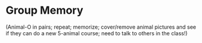 # Group Memory

(Animal-O in pairs; repeat; memorize; cover/remove animal pictures and see if they can do a new 5-animal course; need to talk to others in the class!)
